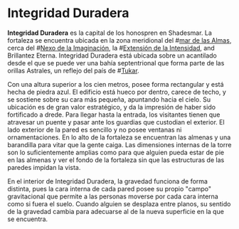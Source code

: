 # Integridad Duradera
**Integridad Duradera** es la capital de los honospren en Shadesmar. La fortaleza se encuentra ubicada en la zona meridional del #[mar de las Almas](locations/sea-of-souls), cerca del #[Nexo de la Imaginación](locations/nexus-of-imagination), la #[Extensión de la Intensidad](locations/expanse-of-vibrance), and Brillantez Eterna. Integridad Duradera está ubicada sobre un acantilado desde el que se puede ver una bahía septentrional que forma parte de las orillas Astrales, un reflejo del país de #[Tukar](locations/tukar). 

Con una altura superior a los cien metros, posee forma rectangular y está hecha de piedra azul. El edificio está hueco por dentro, carece de techo, y se sostiene sobre su cara más pequeña, apuntando hacia el cielo. Su ubicación es de gran valor estratégico, y da la impresión de haber sido fortificado a drede. Para llegar hasta la entrada, los visitantes tienen que atravesar un puente y pasar ante los guardias que custodian el exterior. El lado exterior de la pared es sencillo y no posee ventanas ni ornamentaciones. En lo alto de la fortaleza se encuentran las almenas y una barandilla para vitar que la gente caiga. Las dimensiones internas de la torre son lo suficientemente amplias como para que alguien pueda estar de pie en las almenas y ver el fondo de la fortaleza sin que las estructuras de las paredes impidan la vista.

En el interior de Integridad Duradera, la gravedad funciona de forma distinta, pues la cara interna de cada pared posee su propio "campo" gravitacional que permite a las personas moverse por cada cara interna como si fuera el suelo. Cuando alguien se desplaza entre planos, su sentido de la gravedad cambia para adecuarse al de la nueva superficie en la que se encuentra.
